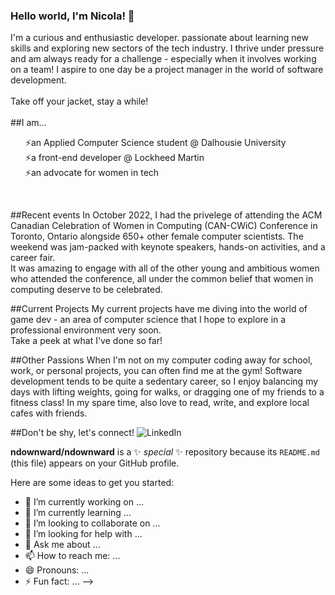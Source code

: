 ### Hello world, I'm Nicola! 👋
I'm a curious and enthusiastic developer. passionate about learning new skills and exploring new sectors of the tech industry. I thrive under pressure and am always ready for a challenge - especially when it involves working on a team! I aspire to one day be a project manager in the world of software development.<br>
<br>
Take off your jacket, stay a while!<br>
<br>
##I am...
<ul style="list-style-type:none;">
  <li>⚡an Applied Computer Science student @ Dalhousie University</li>
  <li>⚡a front-end developer @ Lockheed Martin</li>
  <li>⚡an advocate for women in tech</li>
</ul>

<br>

##Recent events
In October 2022, I had the privelege of attending the ACM Canadian Celebration of Women in Computing (CAN-CWiC) Conference in Toronto, Ontario alongside 650+ other female computer scientists. The weekend was jam-packed with keynote speakers, hands-on activities, and a career fair. <br>
It was amazing to engage with all of the other young and ambitious women who attended the conference, all under the common belief that women in computing deserve to be celebrated. 
<br>

##Current Projects
My current projects have me diving into the world of game dev - an area of computer science that I hope to explore in a professional environment very soon.<br>
Take a peek at what I've done so far!

##Other Passions
When I'm not on my computer coding away for school, work, or personal projects, you can often find me at the gym! Software development tends to be quite a sedentary career, so I enjoy balancing my days with lifting weights, going for walks, or dragging one of my friends to a fitness class! In my spare time, also love to read, write, and explore local cafes with friends.

##Don't be shy, let's connect!
![LinkedIn](https://img.shields.io/badge/LinkedIn-0072b1?style=for-the-badge&logo=LinkedIn&logoColor=white)

**ndownward/ndownward** is a ✨ _special_ ✨ repository because its `README.md` (this file) appears on your GitHub profile.

Here are some ideas to get you started:

- 🔭 I’m currently working on ...
- 🌱 I’m currently learning ...
- 👯 I’m looking to collaborate on ...
- 🤔 I’m looking for help with ...
- 💬 Ask me about ...
- 📫 How to reach me: ...
- 😄 Pronouns: ...
- ⚡ Fun fact: ...
-->
